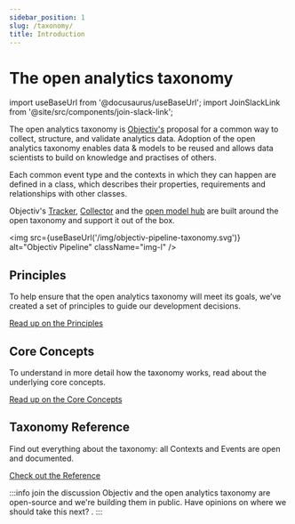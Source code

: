```yaml
---
sidebar_position: 1
slug: /taxonomy/
title: Introduction
---
```


# The open analytics taxonomy 

import useBaseUrl from '@docusaurus/useBaseUrl';
import JoinSlackLink from '@site/src/components/join-slack-link';

The open analytics taxonomy is [Objectiv's](https://objectiv.io/about/) proposal for a common way to collect, structure, and 
validate analytics data. Adoption of the open analytics taxonomy enables data & models to be reused and allows data scientists to build on knowledge and practises of others.

Each common event type and the contexts in which they can happen are defined in a class, which describes their properties, requirements and relationships with other classes.

Objectiv's [Tracker](/tracking/introduction.md), [Collector](/tracking/collector) and the [open model hub](/modeling/intro.mdx) are built around the open taxonomy and support it out of the box.

<img src={useBaseUrl('/img/objectiv-pipeline-taxonomy.svg')} alt="Objectiv Pipeline" className="img-l" />

## Principles
To help ensure that the open analytics taxonomy will meet its goals, we’ve created a set of principles to guide our development decisions.

[Read up on the Principles](./core-principles.md)

## Core Concepts
To understand in more detail how the taxonomy works, read about the underlying core concepts.

[Read up on the Core Concepts](./core-concepts.md)

## Taxonomy Reference
Find out everything about the taxonomy: all Contexts and Events are open and documented. 

[Check out the Reference](./reference/overview.md)

:::info join the discussion
Objectiv and the open analytics taxonomy are open-source and we're building them in public. Have opinions on where we should take this next? <JoinSlackLink linkText='Join us on Slack' />.
:::
